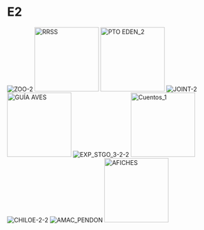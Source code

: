 # E2
![ZOO-2](https://github.com/user-attachments/assets/7a1b653f-680f-4335-b9cb-5f436ee69c17)
<img width="150" alt="RRSS" src="https://github.com/user-attachments/assets/1af74d50-d239-464c-ac7f-6f3444a00434">
<img width="150" alt="PTO EDEN_2" src="https://github.com/user-attachments/assets/fbcb6def-dcaa-4e9b-bc3b-1031d2266b0a">
![JOINT-2](https://github.com/user-attachments/assets/3919a40e-6d9a-411e-9dd3-7ca1b2ac1960)
<img width="150" alt="GUÍA AVES" src="https://github.com/user-attachments/assets/76375c5e-8cd0-488f-b5a8-2aca86bea268">
![EXP_STGO_3-2-2](https://github.com/user-attachments/assets/b14b7433-810c-4bad-85a7-7a9ad60bde0a)
<img width="150" alt="Cuentos_1" src="https://github.com/user-attachments/assets/9b9871f9-2761-4631-bd2d-32d761afa685">
![CHILOE-2-2](https://github.com/user-attachments/assets/9fb1e550-cd8e-4766-93d8-c0a1d748e390)
![AMAC_PENDON](https://github.com/user-attachments/assets/8c8fb2db-efbc-4f90-8356-50da9e79a3f4)
<img width="150" alt="AFICHES" src="https://github.com/user-attachments/assets/2cbf6961-7df4-4fe0-8761-38dd449a4a14">
